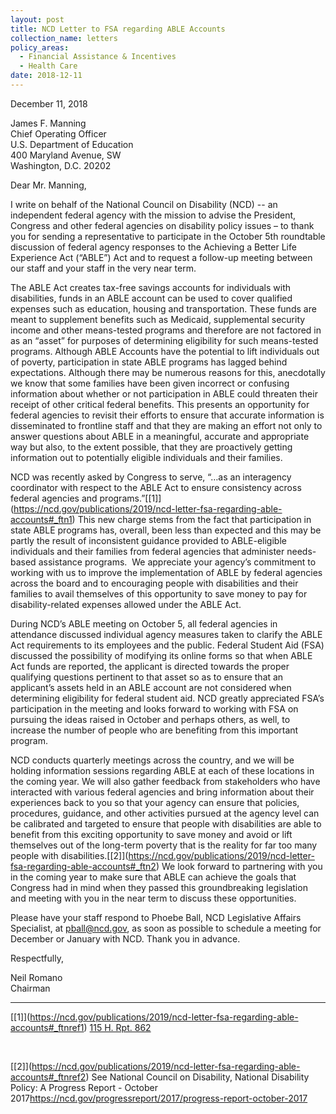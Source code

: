 ```yaml
---
layout: post
title: NCD Letter to FSA regarding ABLE Accounts
collection_name: letters
policy_areas:
  - Financial Assistance & Incentives
  - Health Care
date: 2018-12-11
---
```

December 11, 2018

James F. Manning\
Chief Operating Officer\
U.S. Department of Education\
400 Maryland Avenue, SW\
Washington, D.C. 20202

Dear Mr. Manning,

I write on behalf of the National Council on Disability (NCD) -- an independent federal agency with the mission to advise the President, Congress and other federal agencies on disability policy issues – to thank you for sending a representative to participate in the October 5th roundtable discussion of federal agency responses to the Achieving a Better Life Experience Act (“ABLE”) Act and to request a follow-up meeting between our staff and your staff in the very near term.

The ABLE Act creates tax-free savings accounts for individuals with disabilities, funds in an ABLE account can be used to cover qualified expenses such as education, housing and transportation. These funds are meant to supplement benefits such as Medicaid, supplemental security income and other means-tested programs and therefore are not factored in as an “asset” for purposes of determining eligibility for such means-tested programs. Although ABLE Accounts have the potential to lift individuals out of poverty, participation in state ABLE programs has lagged behind expectations. Although there may be numerous reasons for this, anecdotally we know that some families have been given incorrect or confusing information about whether or not participation in ABLE could threaten their receipt of other critical federal benefits. This presents an opportunity for federal agencies to revisit their efforts to ensure that accurate information is disseminated to frontline staff and that they are making an effort not only to answer questions about ABLE in a meaningful, accurate and appropriate way but also, to the extent possible, that they are proactively getting information out to potentially eligible individuals and their families.

NCD was recently asked by Congress to serve, “…as an interagency coordinator with respect to the ABLE Act to ensure consistency across federal agencies and programs.”[\[1]](https://ncd.gov/publications/2019/ncd-letter-fsa-regarding-able-accounts#_ftn1) This new charge stems from the fact that participation in state ABLE programs has, overall, been less than expected and this may be partly the result of inconsistent guidance provided to ABLE-eligible individuals and their families from federal agencies that administer needs-based assistance programs.  We appreciate your agency’s commitment to working with us to improve the implementation of ABLE by federal agencies across the board and to encouraging people with disabilities and their families to avail themselves of this opportunity to save money to pay for disability-related expenses allowed under the ABLE Act. 

During NCD’s ABLE meeting on October 5, all federal agencies in attendance discussed individual agency measures taken to clarify the ABLE Act requirements to its employees and the public. Federal Student Aid (FSA) discussed the possibility of modifying its online forms so that when ABLE Act funds are reported, the applicant is directed towards the proper qualifying questions pertinent to that asset so as to ensure that an applicant’s assets held in an ABLE account are not considered when determining eligibility for federal student aid. NCD greatly appreciated FSA’s participation in the meeting and looks forward to working with FSA on pursuing the ideas raised in October and perhaps others, as well, to increase the number of people who are benefiting from this important program.

NCD conducts quarterly meetings across the country, and we will be holding information sessions regarding ABLE at each of these locations in the coming year. We will also gather feedback from stakeholders who have interacted with various federal agencies and bring information about their experiences back to you so that your agency can ensure that policies, procedures, guidance, and other activities pursued at the agency level can be calibrated and targeted to ensure that people with disabilities are able to benefit from this exciting opportunity to save money and avoid or lift themselves out of the long-term poverty that is the reality for far too many people with disabilities.[\[2]](https://ncd.gov/publications/2019/ncd-letter-fsa-regarding-able-accounts#_ftn2) We look forward to partnering with you in the coming year to make sure that ABLE can achieve the goals that Congress had in mind when they passed this groundbreaking legislation and meeting with you in the near term to discuss these opportunities.

Please have your staff respond to Phoebe Ball, NCD Legislative Affairs Specialist, at [pball@ncd.gov](mailto:pball@ncd.gov), as soon as possible to schedule a meeting for December or January with NCD. Thank you in advance.

Respectfully,

Neil Romano\
Chairman



- - -

[\[1]](https://ncd.gov/publications/2019/ncd-letter-fsa-regarding-able-accounts#_ftnref1) [115 H. Rpt. 862](https://advance.lexis.com/api/document/collection/statutes-legislation/id/5SWM-64C1-F08P-2256-00000-00?cite=115%20H.%20Rpt.%20862&context=1000516)

 

[\[2]](https://ncd.gov/publications/2019/ncd-letter-fsa-regarding-able-accounts#_ftnref2) See National Council on Disability, National Disability Policy: A Progress Report - October 2017<https://ncd.gov/progressreport/2017/progress-report-october-2017>